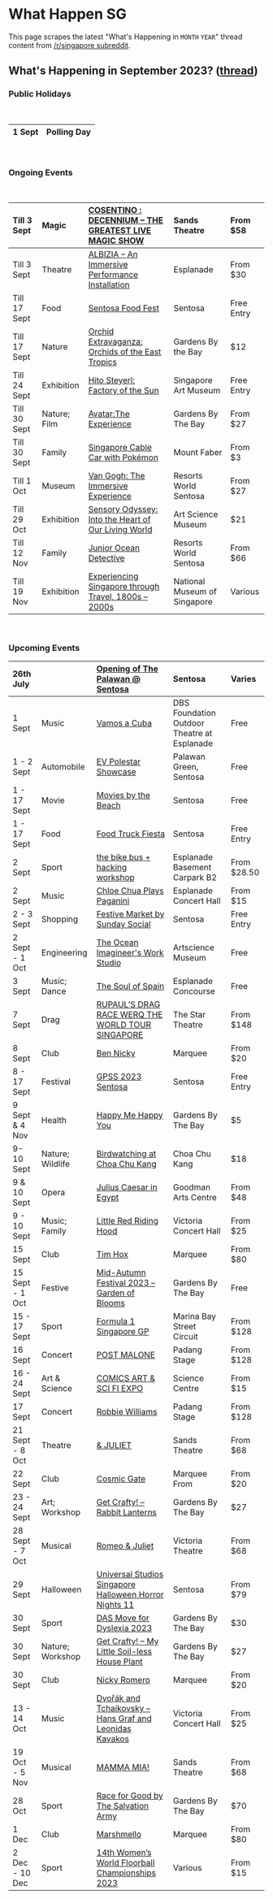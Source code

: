 # What Happen SG

This page scrapes the latest "What's Happening in `MONTH` `YEAR`" thread content from [/r/singapore subreddit](https://www.reddit.com/r/singapore/).

<!-- START HAPPENING -->
## What's Happening in September 2023? ([thread](https://www.reddit.com/r/singapore/comments/163gj6s/whats_happening_in_september_2023/))

### Public Holidays

&#x200B;

|1 Sept|Polling Day|
|:-|:-|


&#x200B;

### Ongoing Events

&#x200B;

|Till 3 Sept|Magic|[COSENTINO : DECENNIUM – THE GREATEST LIVE MAGIC SHOW](https://www.marinabaysands.com/entertainment/shows/cosentino-decennium.html)|Sands Theatre|From $58|
|:-|:-|:-|:-|:-|
|Till 3 Sept|Theatre|[ALBIZIA – An Immersive Performance Installation](https://www.esplanade.com/whats-on/festivals-and-series/series/the-studios/events/albizia-an-immersive-performance-installation)|Esplanade|From $30|
|Till 17 Sept|Food|[Sentosa Food Fest](https://www.sentosa.com.sg/campaigns/foodfest/?utm_source=google&utm_medium=sembrand&utm_campaign=foodfest23&gclid=EAIaIQobChMI9diXxqe4gAMVUaiWCh2Y6wr9EAAYASAAEgLZD_D_BwE&gclsrc=aw.ds)|Sentosa|Free Entry|
|Till 17 Sept|Nature|[Orchid Extravaganza: Orchids of the East Tropics](https://www.gardensbythebay.com.sg/en/things-to-do/calendar-of-events/orchid-extravaganza-2023.html)|Gardens By the Bay|$12|
|Till 24 Sept|Exhibition|[Hito Steyerl: Factory of the Sun](https://www.singaporeartmuseum.sg/Art-Events/Exhibitions/Hito-Factory-of-the-Sun)|Singapore Art Museum|Free Entry|
|Till 30 Sept|Nature; Film|[Avatar:The Experience](https://www.gardensbythebay.com.sg/en/things-to-do/calendar-of-events/cloud-forest-featuring-avatar-the-experience.html)|Gardens By The Bay|From $27|
|Till 30 Sept|Family|[Singapore Cable Car with Pokémon](https://www.sentosa.com.sg/en/things-to-do/attractions/singapore-cable-car/)|Mount Faber|From $3|
|Till 1 Oct|Museum|[Van Gogh: The Immersive Experience](https://www.sentosa.com.sg/en/things-to-do/events/van-gogh-the-immersive-experience/)|Resorts World Sentosa|From $27|
|Till 29 Oct|Exhibition|[Sensory Odyssey: Into the Heart of Our Living World](https://www.marinabaysands.com/museum/exhibitions/sensory-odyssey.html)|Art Science Museum|$21|
|Till 12 Nov|Family|[Junior Ocean Detective](https://www.sentosa.com.sg/en/things-to-do/events/junior-ocean-detective/)|Resorts World Sentosa|From $66|
|Till 19 Nov|Exhibition|[Experiencing Singapore through Travel, 1800s – 2000s](https://www.nhb.gov.sg/nationalmuseum/our-exhibitions/exhibition-list/now-boarding)|National Museum of Singapore|Various|

&#x200B;

### Upcoming Events

|26th July||[Opening of The Palawan @ Sentosa](https://secretsingapore.co/new-attractions-in-sentosa/)|Sentosa|Varies|
|:-|:-|:-|:-|:-|
|1 Sept|Music|[Vamos a Cuba](https://www.esplanade.com/whats-on/festivals-and-series/free-programmes/2023/crossing-borders/vamos-a-cuba)|DBS Foundation Outdoor Theatre at Esplanade|Free|
|1 - 2 Sept|Automobile|[EV Polestar Showcase](https://www.sentosa.com.sg/en/things-to-do/events/ev-polestar-showcase/)|Palawan Green, Sentosa|Free|
|1 - 17 Sept|Movie|[Movies by the Beach](https://www.sentosa.com.sg/en/things-to-do/events/movies-by-the-beach/)|Sentosa|Free|
|1 - 17 Sept|Food|[Food Truck Fiesta](https://www.sentosa.com.sg/en/things-to-do/events/food-truck-fiesta/)|Sentosa|Free Entry|
|2 Sept|Sport|[the bike bus + hacking workshop](https://www.esplanade.com/whats-on/festivals-and-series/series/visual-arts/the-bike-bus-hacking-workshop)|Esplanade Basement Carpark B2|From $28.50|
|2 Sept|Music|[Chloe Chua Plays Paganini](https://www.esplanade.com/whats-on/2023/chloe-chua-plays-paganini)|Esplanade Concert Hall|From $15|
|2 - 3 Sept|Shopping|[Festive Market by Sunday Social](https://www.sentosa.com.sg/en/things-to-do/events/festive-market/)|Sentosa|Free Entry|
|2  Sept - 1 Oct|Engineering|[The Ocean Imagineer's Work Studio](https://www.marinabaysands.com/museum/events/ocean-imagineers-work-studio.html)|Artscience Museum|Free|
|3 Sept|Music; Dance|[The Soul of Spain](https://www.esplanade.com/whats-on/festivals-and-series/free-programmes/2023/crossing-borders/the-soul-of-spain)|Esplanade Concourse|Free|
|7 Sept|Drag|[RUPAUL’S DRAG RACE WERQ THE WORLD TOUR SINGAPORE](https://www.thestar.sg/event/rupauls-drag-race-werq-world-tour-singapore/)|The Star Theatre|From $148|
|8 Sept|Club|[Ben Nicky](https://marqueesingapore.com/event/marquee-presents-ben-nicky-2/)|Marquee|From $20|
|8 - 17 Sept|Festival|[GPSS 2023 Sentosa](https://www.sentosa.com.sg/en/things-to-do/events/gpss-2023-sentosa/)|Sentosa|Free Entry|
|9 Sept & 4 Nov|Health|[Happy Me Happy You](https://www.gardensbythebay.com.sg/en/things-to-do/calendar-of-events/Happy-Me-Happy-You.html)|Gardens By The Bay|$5|
|9-10 Sept|Nature; Wildlife|[Birdwatching at Choa Chu Kang](https://www.esplanade.com/whats-on/festivals-and-series/series/the-studios/events/birdwatching-at-choa-chu-kang)|Choa Chu Kang|$18|
|9 & 10 Sept|Opera|[Julius Caesar in Egypt](https://sistic.com.sg/events/Julius0923)|Goodman Arts Centre|From $48|
|9 - 10 Sept|Music; Family|[Little Red Riding Hood](https://www.sso.org.sg/whats-on/concerts-for-children-little-red-riding-hood)|Victoria Concert Hall|From $25|
|15 Sept|Club|[Tim Hox](https://marqueesingapore.com/event/marquee-presents-hardwell-supported-by-tim-hox-2/)|Marquee|From $80|
|15 Sept - 1 Oct|Festive|[Mid-Autumn Festival 2023 – Garden of Blooms](https://www.gardensbythebay.com.sg/en/things-to-do/calendar-of-events/mid-autumn-festival-2023-garden-of-blooms.html)|Gardens By The Bay|Free|
|15 - 17 Sept|Sport|[Formula 1 Singapore GP](https://singaporegp.sg/en/tickets/all?gclid=Cj0KCQjw1_SkBhDwARIsANbGpFuJ0uOf9lMF0-0Jla6pPSIGECXMgjkmp4rzKRMP9-XnnrujlCsox44aAnfeEALw_wcB)|Marina Bay Street Circuit|From $128|
|16 Sept|Concert|[POST MALONE](https://singaporegp.sg/en/entertainment/2023-entertainment-line-up)|Padang Stage|From $128|
|16 - 24 Sept|Art & Science|[COMICS ART & SCI FI EXPO](https://www.science.edu.sg/whats-on/comics-art-and-sci-fi-expo/comics-art-sci-fi-expo)|Science Centre|From $15|
|17 Sept|Concert|[Robbie Williams](https://singaporegp.sg/en/entertainment/2023-entertainment-line-up)|Padang Stage|From $128|
|21 Sept - 8 Oct|Theatre|[& JULIET](https://www.marinabaysands.com/entertainment/shows/juliet.html)|Sands Theatre|From $68|
|22 Sept|Club|[Cosmic Gate](https://marqueesingapore.com/event/marquee-presents-cosmic-gate-2/)|Marquee From|From $20|
|23 - 24 Sept|Art; Workshop|[Get Crafty! – Rabbit Lanterns](https://www.gardensbythebay.com.sg/en/things-to-do/calendar-of-events/get-crafty-rabbit-lanterns-by-happy-hands-can.html)|Gardens By The Bay|$27|
|28 Sept - 7 Oct|Musical|[Romeo & Juliet](https://www.sistic.com.sg/events/romeo1023?cid=abaproductions-hmrtb-romeo1023)|Victoria Theatre|From $68|
|29 Sept|Halloween|[Universal Studios Singapore Halloween Horror Nights 11](https://www.sentosa.com.sg/en/things-to-do/events/uss-halloween-horror-nights-11/)|Sentosa|From $79|
|30 Sept|Sport|[DAS Move for Dyslexia 2023](https://www.gardensbythebay.com.sg/en/things-to-do/calendar-of-events/das-move-for-dyslexia-2023.html)|Gardens By The Bay|$30|
|30 Sept|Nature; Workshop|[Get Crafty! – My Little Soil-less House Plant](https://www.gardensbythebay.com.sg/en/things-to-do/calendar-of-events/get-crafty-my-little-soil-less-house-plant-by-little-big-garden.html)|Gardens By The Bay|$27|
|30 Sept|Club|[Nicky Romero](https://marqueesingapore.com/event/marquee-presents-nicky-romero/)|Marquee|From $20|
|13 - 14 Oct|Music|[Dvořák and Tchaikovsky – Hans Graf and Leonidas Kavakos](https://www.sso.org.sg/whats-on/sso-gala-dvorak-tchaikovsky-hans-graf-leonidas-kavakos)|Victoria Concert Hall|From $25|
|19 Oct - 5 Nov|Musical|[MAMMA MIA!](https://www.marinabaysands.com/entertainment/shows/mamma-mia.html)|Sands Theatre|From $68|
|28 Oct|Sport|[Race for Good by The Salvation Army](https://www.gardensbythebay.com.sg/en/things-to-do/calendar-of-events/race-for-good-by-the-salvation-army.html)|Gardens By The Bay|$70|
|1 Dec|Club|[Marshmello](https://marqueesingapore.com/event/marquee-presents-marshmello/)|Marquee|From $80|
|2 Dec - 10 Dec|Sport|[14th Women’s World Floorball Championships 2023](https://www.sistic.com.sg/events/wfc2023?cid=hmrtb-wfc2023)|Various|From $15|

&#x200B;
<!-- END HAPPENING -->